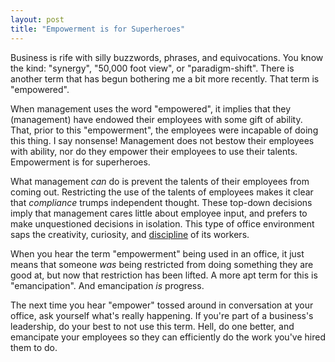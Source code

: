 ```yaml
---
layout: post
title: "Empowerment is for Superheroes"
---
```


Business is rife with silly buzzwords, phrases, and equivocations. You know the kind: "synergy", "50,000 foot view", or "paradigm-shift". There is another term that has begun bothering me a bit more recently. That term is "empowered".

When management uses the word "empowered", it implies that they (management) have endowed their employees with some gift of ability. That, prior to this "empowerment", the employees were incapable of doing this thing. I say nonsense! Management does not bestow their employees with ability, nor do they empower their employees to use their talents. Empowerment is for superheroes.


What management *can* do is prevent the talents of their employees from coming out. Restricting the use of the talents of employees makes it clear that *compliance* trumps independent thought. These top-down decisions imply that management cares little about employee input, and prefers to make unquestioned decisions in isolation. This type of office environment saps the creativity, curiosity, and [discipline](/2015/01/24/kick-your-lazier-selfs-butt/) of its workers.

When you hear the term "empowerment" being used in an office, it just means that someone *was* being restricted from doing something they are good at, but now that restriction has been lifted. A more apt term for this is "emancipation". And emancipation *is* progress.

The next time you hear "empower" tossed around in conversation at your office, ask yourself what's really happening. If you're part of a business's leadership, do your best to not use this term. Hell, do one better, and emancipate your employees so they can efficiently do the work you've hired them to do.
